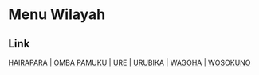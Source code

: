 # Menu Wilayah

## Link

[HAIRAPARA](https://github.com/gigit-pemilu/pemilu-2024-92-papua-barat/tree/main/pilpres/hitung-suara/sub/92-papua-barat/sub/08-kaimana/sub/07-yamor/sub/2005-hairapara)
 | 
[OMBA PAMUKU](https://github.com/gigit-pemilu/pemilu-2024-92-papua-barat/tree/main/pilpres/hitung-suara/sub/92-papua-barat/sub/08-kaimana/sub/07-yamor/sub/2006-omba-pamuku)
 | 
[URE](https://github.com/gigit-pemilu/pemilu-2024-92-papua-barat/tree/main/pilpres/hitung-suara/sub/92-papua-barat/sub/08-kaimana/sub/07-yamor/sub/2001-ure)
 | 
[URUBIKA](https://github.com/gigit-pemilu/pemilu-2024-92-papua-barat/tree/main/pilpres/hitung-suara/sub/92-papua-barat/sub/08-kaimana/sub/07-yamor/sub/2003-urubika)
 | 
[WAGOHA](https://github.com/gigit-pemilu/pemilu-2024-92-papua-barat/tree/main/pilpres/hitung-suara/sub/92-papua-barat/sub/08-kaimana/sub/07-yamor/sub/2004-wagoha)
 | 
[WOSOKUNO](https://github.com/gigit-pemilu/pemilu-2024-92-papua-barat/tree/main/pilpres/hitung-suara/sub/92-papua-barat/sub/08-kaimana/sub/07-yamor/sub/2002-wosokuno)

